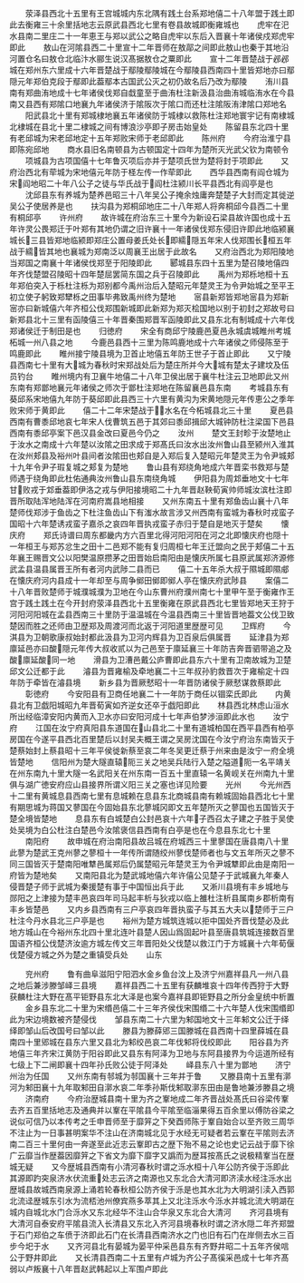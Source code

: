 <!-- { "loadSidebar": true } -->
　　荥泽县西北十五里有王宫城城内东北隅有践土台系郑地僖二十八年盟于践土即此去衡雍三十余里括地志云原武县西北七里有卷县故城即衡雍城也
　　虎牢在汜水县南二里庄二十一年恵王与郑以武公之略自虎牢以东后入晋襄十年诸侯戍郑虎牢即此
　　敖山在河隂县西二十里宣十二年晋师在敖鄗之间即此敖山也秦于其地沿河置仓名曰敖仓北临汴水郦生说汉髙据敖仓之粟即此
　　宣十二年晋楚战于邲邲城在郑州东六里成十六年晋楚战于鄢陵鄢陵城在今鄢陵县西南四十里皆郑地亦曰鄢隠元年郑伯克段于鄢即此葢鄢本古国武公灭之初仍故名后乃改为鄢陵
　　洧川县南有郑曲洧地成十七年诸侯伐郑自戱童至于曲洧杜注新汲县治曲洧城临洧水在今县南又县西有郑隂口地襄九年诸侯济于隂阪次于隂口而还杜注隂阪洧津隂口郑地名
　　阳武县北十里有郑城棣地襄五年诸侯防于城棣以救陈杜注郑地寰宇记有南棣城北棣城在县北十里二棣城之间有博浪沙亭即子房击始皇处
　　陈留县东北四十里有老邱城为宋老邱地定十五年郑败宋师于老邱即此
　　陈州府
　　今府治淮宁县即陈宛邱地
　　商水县旧名南顿县为古顿国定十四年为楚所灭光武父钦为南顿令
　　项城县为古项国僖十七年鲁灭项后亦并于楚项氏世为楚将封于项即此
　　又府治西北有荦城为宋地僖元年防于柽左传一作荦即此
　　西华县西南有阎仓城为宋阎地昭二十年八公子之徒与华氏战于阎杜注颍川长平县西北有阎亭是也
　　沈邱县东有养城为楚养邑昭三十八年吴公子掩余烛庸奔楚楚子大封而定其徙逆吴公子使居养是也
　　扶沟县为郑桐邱地庄二十八年郑人将奔桐邱今县西二十里有桐邱亭
　　许州府
　　故许城在府治东三十里今为新设石梁县故许国也成十五年许灵公畏郑迁于叶郑有其地仍谓之旧许襄十一年诸侯伐郑东侵旧许即此地临颍襄城长三县皆郑地临颍即郑庄公置母姜氏处长即繻隠五年宋人伐郑围长桓五年战于繻皆其地也襄城为郑南泛以周襄王出居于此故名
　　又府治西北为郑阳陵地当郑国之南襄十年诸侯伐郑至于阳陵即此
　　郾城县东四十五里为楚召陵地僖四年齐伐楚盟召陵昭十四年楚屈罢简东国之兵于召陵即此
　　禹州为郑栎地桓十五年郑伯突入于栎杜注栎为郑别都今禹州治后入楚昭元年楚灵王为令尹始城之至平王初立使子躬致郑犫栎之田事毕弗致禹州终为楚地
　　宻县新郑皆郑地宻县为郑新宻亦曰新城僖六年齐桓公伐郑围新城即此新郑为郑灭桧国地以别于初封之郑故号曰新郑县北十三里有函陵僖三十年晋秦围郑晋军函陵即此又县东北有制城成十六年伐郑诸侯迁于制田是也
　　归徳府
　　宋全有商邱宁陵鹿邑夏邑永城虞城睢州考城柘城一州八县之地
　　今鹿邑县西十三里为陈鸣鹿地成十六年诸侯之师侵陈至于鸣鹿即此
　　睢州接宁陵县境为卫首止地僖五年防王世子于首止即此
　　又宁陵县西南七十里有大城为春秋时宋郑战处后为楚庄所并今大城有楚太子建坟及伍员钓台
　　睢州境内有卫襄牛地僖二十八年卫侯出居于襄牛杜注云卫地即此又州东南有郑鄫地襄元年诸侯之师次于鄫杜注郑地在陈留襄邑县东南
　　考城县东有葵邱系宋地僖九年防于葵邱即此县西三十六里有黄沟为宋黄地隠元年传恵公之季年败宋师于黄即此
　　僖二十二年宋楚战于水名在今柘城县北三十里
　　夏邑县西南有曹黍邱地哀七年宋人伐曹筑五邑于其郊曰黍邱揖邱大城钟防杜注梁国下邑县西南有黍邱亭案下邑汉县金改曰夏邑今仍之
　　汝州
　　楚文王封畛于汝楚地止于汝水之南成十六年楚以汝隂之田求成于郑髙氏曰汝水出汝州鲁山县至颍州入淮其在汝州郏县及裕州叶县间者汝隂田也郏自是入郑后复入楚昭元年楚灵王为令尹城郏十九年令尹子瑕复城之郏复为楚地
　　鲁山县有郑绕角地成六年晋栾书救郑与楚师遇于绕角即此杜佑通典汝州鲁山县东南绕角城
　　伊阳县为周邥垂地文十七年甘败戎于邥垂葢即伊洛之戎与伊阳接境昭二十九年晋赵鞅荀寅帅师城汝滨杜注即晋所取陆浑地陆浑在河南府嵩县地相接
　　又州东南五十里有郑鱼齿山襄十八年楚师伐郑涉于鱼齿之下杜注鱼齿山下有滍水故言涉又州西南有蛮城为春秋时戎蛮子国昭十六年楚诱戎蛮子嘉杀之哀四年晋执戎蛮子赤归于楚自是地灭于楚矣
　　懐庆府
　　郑氏诗谱曰周东都畿内方六百里北得河阳河阳在河之北即懐庆府也隠十一年桓王与郑苏忿生之田十二邑郑不能有复归周桓七年王迁盟向之民于郏僖二十五年襄王赐晋文公以阳樊温原攒茅之田晋始启南阳由是懐庆所属七县原武属郑济源修武孟县温县属晋王所有者河内武陟二县而已
　　僖二十五年杀大叔于隰城即隰郕在懐庆府河内县成十一年却至与周争鄇田鄇即鄇人亭在懐庆府武陟县
　　案僖二十八年晋败楚师于城濮城濮为卫地在今山东曹州府濮州南七十里甲午至于衡雍作王宫于践土践土在今开封府荥泽县西北十五里衡雍在原武县西北七里皆郑地天王狩于河阳河阳城在孟县西南三十里防于温温城在今温县西南三十里皆晋地葢文公伐卫致楚因而胜之还师由卫歴郑及周渡河而北返于河阳道里歴歴可见
　　卫辉府
　　今淇县为卫朝歌康叔始封都此汲县为卫河内辉县为卫百泉后俱属晋
　　延津县为郑廪延邑亦曰酸隠元年传大叔收贰以为己邑至于廪延襄三十年防吉奔晋驷带追之及酸廪延酸同一地
　　滑县为卫漕邑戴公庐曹即此县东六十里有卫南故城为卫楚邱文公迁都于此
　　濬县为晋雍榆及牵地襄二十三年叔孙豹救晋次于雍榆定十四年防于牵皆在濬县境
　　新乡县为晋厥憖昭十一年晋防诸侯于厥憖谋救蔡即此
　　彰徳府
　　今安阳县有卫商任地襄二十一年防于商任以锢栾氏即此
　　内黄县北有卫戯阳城昭九年晋荀寅如齐逆女还卒于戯阳即此
　　林县西北林虑山洹水所出经临漳安阳内黄而入卫水亦曰安阳河成十七年声伯梦渉洹即此水也
　　汝宁府
　　江国在汝宁府真阳县东道国在山县北二十里有道城柏国在西平县西有柏亭房国在今遂平县西北百里楚后以封吴夫概王谓之吴房沈国在今汝宁府治东南皆灭于楚蔡始封上蔡县昭十三年平侯徙新蔡至哀二年冬吴更迁蔡于州来由是汝宁一府全境皆楚地
　　信阳州为楚大隧直辕阨三关之地吴兵陆行入楚之隘道阨一名平靖关在州东南九十里大隧一名武阳关在州东南一百五十里直辕一名黄岘关在州南九十里俱与湖广徳安府应山县接界所谓义阳三关之塞也详见险要
　　光州
　　今光州西十二里有黄城息县西南七里有息城赖在息县东北商城县南有赖城固始县西北七十里有期思城为蒋国又蓼国在今固始县东北蓼城冈即文五年楚所灭之蓼国也五国皆灭于楚全境皆楚地
　　息县东有白城楚白公封邑哀十六年子西召太子建之子胜于吴使处吴境为白公杜注白楚邑今汝隂褒信县西南有白亭是也在今息县东北七十里
　　南阳府
　　故申城在府治南阳县故吕城在府城西三十里蓼国在唐县南八十里此蓼为楚武王克州蓼之蓼桓十一年传所谓随绞州蓼伐楚师者也与文五年所灭之蓼不同三国皆灭于楚南阳唯犨邑属郑后仍属楚昭元年楚灵王为令尹城犨即此由是南阳一府皆为楚地矣
　　又南阳县北为楚武城地僖六年许僖公见楚子于武城襄九年秦人侵晋楚子师于武城为秦援楚有事于中国恒出兵于此
　　又淅川县境有丰乡城地与郧阳之上津接为楚丰邑哀四年司马起丰析与狄戎以临上雒杜注析县属南乡郡析南有丰乡皆楚邑
　　又内乡县西南有三户亭哀四年晋执蛮子与其五大夫以楚师于三户杜注今丹水县北三户亭是也
　　裕州为楚方城筑连城以拒中国处齐晋伐楚必及此地方城山在今裕州东北四十里北连叶县楚人因山爲固起叶县至唐县筑城连接数百里国语齐桓公伐楚济汝逾方城左传文三年晋阳处父伐楚以救江门于方城襄十六年荀偃伐楚侵方城之外为楚之重镇受兵处
　　山东

　　兖州府
　　鲁有曲阜滋阳宁阳泗水金乡鱼台汶上及济宁州嘉祥县凡一州八县之地后兼涉滕邹峄三县境
　　嘉祥县西二十五里有获麟堆哀十四年传西狩于大野获麟杜注大野在髙平钜野县东北大泽是也案今嘉祥县即钜野县之所分金皇统中析置
　　金乡县东北二十里为宋缗邑僖二十三年齐侯伐宋围缗二十六年楚人伐宋围缗即此为宋边境数被齐楚侵伐
　　邹县东南二十六里为邾国地文十三年邾文公迁于绎绎即邹山后改国号曰邹以此
　　滕县为滕薛郳三国滕城在县西南十四里薛城在县南四十里郳城在县东六里又县北为邾绞邑哀二年伐邾将伐绞即此
　　阳谷县为齐地僖三年齐宋江黄防于阳谷即此又县东有阿泽为卫地与东阿县接界为今运道所经有七级上下二闸即襄十四年孙氏败公徒于阿泽处
　　峄县东八十里为鄫地
　　济宁州治为任国
　　又州东南有邿城为邿国襄十三年并于鲁
　　又滕县南十五里有漷河为邾田襄十九年取邾田自漷水哀二年季孙斯伐邾取漷东田由是鲁地兼涉滕县之境
　　济南府
　　今府治歴城县南十里为齐之鞌地成二年齐晋战处髙氏曰谷梁传鞌去齐五百里括地志及通典并以鞌在平隂县今平隂至临淄果得五百余里以傅防谷梁之说似可信乃以本传考之壬申晋师至于靡笄之下癸酉师陈于鞌自始合以至齐败三周华不注止为一日事甚明案华不注山在济南城北见于水经无可疑者若云鞌在平隂则去济南二百三十里何由一奔遂至此近志云鞌即古之歴下殆不易之论也史记云战于靡下徐广云靡当作歴葢因靡笄之下省文为靡下靡字又譌而为歴耳按髙氏之说极精鞌当在歴城无疑
　　又今歴城县西南有小清河春秋时谓之泺水桓十八年公防齐侯于泺即此其源即趵突泉济水伏流重处志云济之南源也又东北合大清河即济渎水经注泺水出歴城县故城西南泉源上涌若轮春秋桓公防齐侯于泺是也其水北为大明湖引渎入西郭北流迳歴城东引水为流桮池州僚宾燕多萃其上又北注泺水今泺水并城北流大明湖在城内自城北水门合泺水又东北经华不注山合华泉又东北合大清河
　　齐河县境有大清河自泰安府平隂县流入长清县又东北入齐河县境春秋时谓之济水隠二年齐郑盟于石门郑伯之车偾于济即此石门在长清县西南济水之门也旧有石门在岸侧去水三百步今圯于水
　　又齐河县北有晏城为晏平仲采邑县东有齐野井昭二十五年齐侯唁公于野井即此
　　又长清县西南二十五里有卢城为齐公子髙徯采邑成十七年齐髙弱以卢叛襄十八年晋赵武韩起以上军围卢即此
